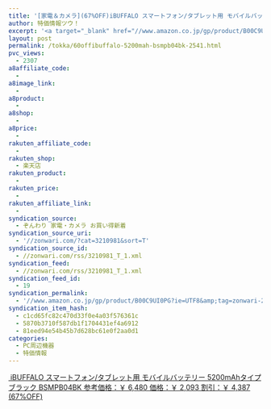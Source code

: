 ```yaml
---
title: '[家電＆カメラ](67%OFF)iBUFFALO スマートフォン/タブレット用 モバイルバッテリー 5200mAhタイプ ブラック BSMPB04BK ￥2,093'
author: 特価情報ツウ！
excerpt: '<a target="_blank" href="//www.amazon.co.jp/gp/product/B00C9UI0PG?ie=UTF8&amp;tag=zonwari-22&amp;linkCode=as2&amp;camp=247&amp;creative=7399&amp;creativeASIN=B00C9UI0PG"><img src="//ecx.images-amazon.com/images/I/31BPyFAjGiL._SL100_.jpg"><br>iBUFFALO &#12473;&#12510;&#12540;&#12488;&#12501;&#12457;&#12531;/&#12479;&#12502;&#12524;&#12483;&#12488;&#29992; &#12514;&#12496;&#12452;&#12523;&#12496;&#12483;&#12486;&#12522;&#12540; 5200mAh&#12479;&#12452;&#12503; &#12502;&#12521;&#12483;&#12463; BSMPB04BK<br>&#21442;&#32771;&#20385;&#26684;&#65306;&#65509; 6,480<br>&#20385;&#26684;&#65306;&#65509; 2,093<br>&#21106;&#24341;&#65306;&#65509; 4,387 (67%OFF)</a>'
layout: post
permalink: /tokka/60offibuffalo-5200mah-bsmpb04bk-2541.html
pvc_views:
  - 2307
a8affiliate_code:
  -
a8image_link:
  -
a8product:
  -
a8shop:
  -
a8price:
  -
rakuten_affiliate_code:
  -
rakuten_shop:
  - 楽天店
rakuten_product:
  -
rakuten_price:
  -
rakuten_affiliate_link:
  -
syndication_source:
  - ぞんわり 家電・カメラ お買い得新着
syndication_source_uri:
  - '//zonwari.com/?cat=3210981&sort=T'
syndication_source_id:
  - //zonwari.com/rss/3210981_T_1.xml
syndication_feed:
  - //zonwari.com/rss/3210981_T_1.xml
syndication_feed_id:
  - 19
syndication_permalink:
  - '//www.amazon.co.jp/gp/product/B00C9UI0PG?ie=UTF8&amp;tag=zonwari-22&amp;linkCode=as2&amp;camp=247&amp;creative=7399&amp;creativeASIN=B00C9UI0PG'
syndication_item_hash:
  - c1cd65fc82c470d33f0e4a03f576361c
  - 5870b3710f587db1f1704431ef4a6912
  - 81eed94e54b45b7d628bc61e0f2aa0d1
categories:
  - PC周辺機器
  - 特価情報
---
```

[<img src='//i2.wp.com/ecx.images-amazon.com/images/I/31BPyFAjGiL._SL150_.jpg?w=546' title="" alt="" data-recalc-dims="1" />
iBUFFALO スマートフォン/タブレット用 モバイルバッテリー 5200mAhタイプ ブラック BSMPB04BK
参考価格：￥ 6,480
価格：￥ 2,093
割引：￥ 4,387 (67%OFF)][1]

 [1]: //www.amazon.co.jp/gp/product/B00C9UI0PG?ie=UTF8&#038;tag=tokkajohotsu-22&#038;linkCode=as2&#038;camp=247&#038;creative=7399&#038;creativeASIN=B00C9UI0PG